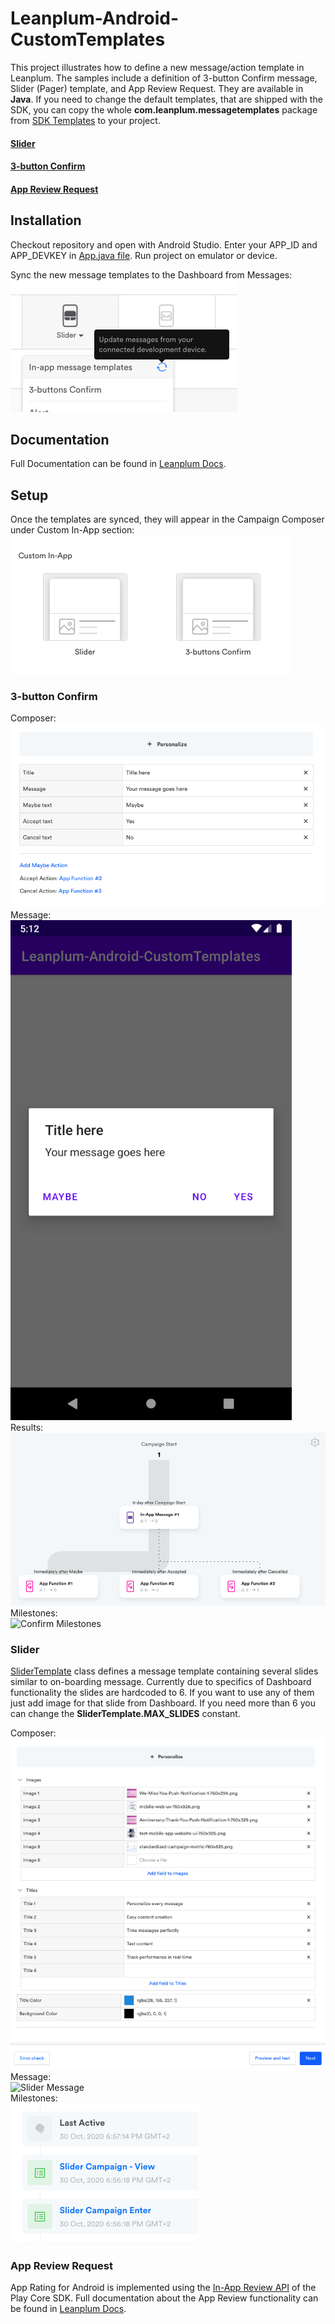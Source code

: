# Leanplum-Android-CustomTemplates

This project illustrates how to define a new message/action template in Leanplum. The samples include a definition of 3-button Confirm message, Slider (Pager) template, and App Review Request. They are available in **Java**.
If you need to change the default templates, that are shipped with the SDK, you can copy the whole **com.leanplum.messagetemplates** package from [SDK Templates][14] to your project.

#### [Slider](#Slider-1)
#### [3-button Confirm](#3-button-Confirm-1)
#### [App Review Request](#App-Review-Request-1)

## Installation
Checkout repository and open with Android Studio. Enter your APP_ID and APP_DEVKEY in [App.java file][13].
Run project on emulator or device.

Sync the new message templates to the Dashboard from Messages:  
![Sync Message templates][2]

## Documentation

Full Documentation can be found in [Leanplum Docs][1].

## Setup

Once the templates are synced, they will appear in the Campaign Composer under Custom In-App section:   
![Custom In-App section][3]

### 3-button Confirm

Composer:  
![Confirm Composer][4]  
Message:  
<img src="/readme_images/3-buttons.png" alt="Confirm Message" height="800px">  
Results:  
![Confirm Results][6]  
Milestones:  
![Confirm Milestones][7]  

### Slider

[SliderTemplate][15] class defines a message template containing several slides similar to on-boarding message. Currently due to specifics of Dashboard functionality the slides are hardcoded to 6. If you want to use any of them just add image for that slide from Dashboard. If you need more than 6 you can change the **SliderTemplate.MAX_SLIDES** constant.

Composer:  
![Slider Composer][8]  
Message:  
<img src="/readme_images/slider_anim.gif" alt="Slider Message" height="900px">  
Milestones:  
![Slider Milestones][10]  

### App Review Request

App Rating for Android is implemented using the [In-App Review API][11] of the Play Core SDK.
Full documentation about the App Review functionality can be found in [Leanplum Docs][12].


[1]: https://docs.leanplum.com/reference#section-android-custom-templates
[2]: /readme_images/sync.png
[3]: /readme_images/custom_templates.png
[4]: /readme_images/3-buttons_composer.png
[5]: /readme_images/3-buttons.png
[6]: /readme_images/3-buttons_result.png
[7]: /readme_images/3-buttons_milestones_missing.png
[8]: /readme_images/slider_composer.png
[9]: /readme_images/slider_anim.gif
[10]: /readme_images/slider_milestones.png
[11]: https://developer.android.com/guide/playcore/in-app-review
[12]: https://docs.leanplum.com/docs/app-review-request#android-50
[13]: /app/src/main/java/com/leanplum/App.java
[14]: https://github.com/Leanplum/Leanplum-Android-SDK/tree/master/AndroidSDKCore/src/main/java/com/leanplum/messagetemplates
[15]: https://github.com/Leanplum/Leanplum-Android-CustomTemplates/blob/main/app/src/main/java/com/leanplum/customtemplates/SliderTemplate.java
